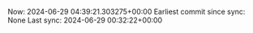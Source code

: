 Now: 2024-06-29 04:39:21.303275+00:00 Earliest commit since sync: None Last sync: 2024-06-29 00:32:22+00:00
